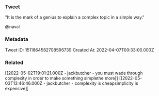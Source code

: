 ### Tweet
"It is the mark of a genius to explain a complex topic in a simple way."

@naval

### Metadata
Tweet ID: 1511864582708596739
Created At: 2022-04-07T00:33:00.000Z

### Related
[[2022-05-02T19:01:21.000Z - jackbutcher - you must wade through complexity in order to make something simplethe more]]
[[2022-05-03T13:46:46.000Z - jackbutcher - complexity is cheapsimplicity is expensive]]

